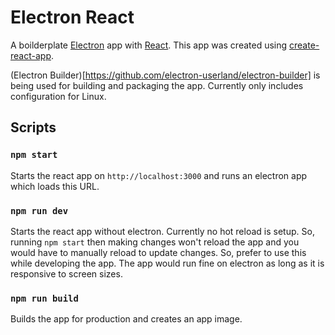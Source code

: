# Electron React

A boilderplate [Electron](https://github.com/electron/electron) app with [React](https://github.com/facebook/react). This app was created using [create-react-app](https://github.com/facebook/create-react-app).

(Electron Builder)[https://github.com/electron-userland/electron-builder] is being used for building and packaging the app. Currently only includes configuration for Linux.

## Scripts

### `npm start`

Starts the react app on `http://localhost:3000` and runs an electron app which loads this URL.

### `npm run dev`

Starts the react app without electron. Currently no hot reload is setup. So, running `npm start` then making changes won't reload the app and you would have to manually reload to update changes. So, prefer to use this while developing the app. The app would run fine on electron as long as it is responsive to screen sizes.

### `npm run build`

Builds the app for production and creates an app image.
